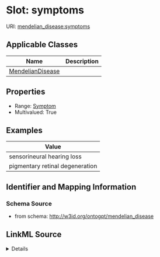 # Slot: symptoms

URI: [mendelian_disease:symptoms](http://w3id.org/ontogpt/mendelian_disease/symptoms)



<!-- no inheritance hierarchy -->




## Applicable Classes

| Name | Description |
| --- | --- |
[MendelianDisease](MendelianDisease.md) | 






## Properties

* Range: [Symptom](Symptom.md)
* Multivalued: True









## Examples

| Value |
| --- |
| sensorineural hearing loss |
| pigmentary retinal degeneration |

## Identifier and Mapping Information







### Schema Source


* from schema: http://w3id.org/ontogpt/mendelian_disease




## LinkML Source

<details>
```yaml
name: symptoms
examples:
- value: sensorineural hearing loss
- value: pigmentary retinal degeneration
from_schema: http://w3id.org/ontogpt/mendelian_disease
rank: 1000
multivalued: true
alias: symptoms
owner: MendelianDisease
domain_of:
- MendelianDisease
range: Symptom

```
</details>